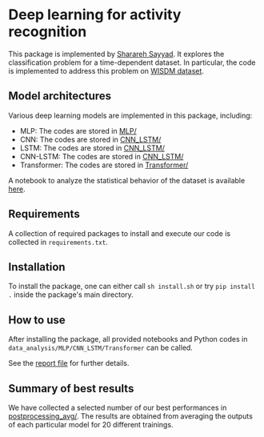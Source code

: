 # Deep learning for activity recognition
This package is implemented by <ins>Sharareh Sayyad</ins>. It explores the classification problem for a time-dependent dataset. In particular, the code is implemented to address this problem on [WISDM dataset](https://archive.ics.uci.edu/dataset/507/wisdm+smartphone+and+smartwatch+activity+and+biometrics+dataset).



## Model architectures

Various deep learning models are implemented in this package, including:
- MLP: The codes are stored in [MLP/](https://github.com/say-yas/DL_ActRec/tree/main/MLP) 
- CNN: The codes are stored in [CNN_LSTM/](https://github.com/say-yas/DL_ActRec/tree/main/CNN_LSTM) 
- LSTM: The codes are stored in [CNN_LSTM/](https://github.com/say-yas/DL_ActRec/tree/main/CNN_LSTM) 
- CNN-LSTM: The codes are stored in [CNN_LSTM/](https://github.com/say-yas/DL_ActRec/tree/main/CNN_LSTM) 
- Transformer: The codes are stored in [Transformer/](https://github.com/say-yas/DL_ActRec/tree/main/Transformer) 

A notebook to analyze the statistical behavior of the dataset is available [here](https://github.com/say-yas/DL_ActRec/tree/main/data_analysis).

## Requirements
A collection of required packages to install and execute our code is collected in `requirements.txt`.

## Installation
 To install the package, one can either call `sh install.sh` or try `pip install .` inside the package's main directory.

## How to use
After installing the package, all provided notebooks and Python codes in `data_analysis/MLP/CNN_LSTM/Transformer` can be called.

See the [report file](https://github.com/say-yas/DL_ActRec/tree/main/Report_Activity_Recognition.pdf) for further details.

## Summary of best results
We have collected a selected number of our best performances in [postprocessing_avg/](https://github.com/say-yas/DL_ActRec/tree/main/postprocessing_avg). The results are obtained from averaging the outputs of each particular model for 20 different trainings.
